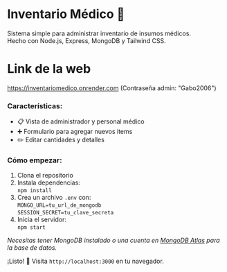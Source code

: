 # Inventario Médico 🏥

Sistema simple para administrar inventario de insumos médicos.  
Hecho con Node.js, Express, MongoDB y Tailwind CSS.

# Link de la web
https://inventariomedico.onrender.com
(Contraseña admin: "Gabo2006")

### Características:
- 📋 Vista de administrador y personal médico
- ➕ Formulario para agregar nuevos items
- ✏️ Editar cantidades y detalles

### Cómo empezar:
1. Clona el repositorio
2. Instala dependencias:  
   `npm install`
3. Crea un archivo `.env` con:  
   `MONGO_URL=tu_url_de_mongodb`  
   `SESSION_SECRET=tu_clave_secreta`
4. Inicia el servidor:  
   `npm start`

*Necesitas tener MongoDB instalado o una cuenta en [MongoDB Atlas](https://www.mongodb.com/cloud/atlas) para la base de datos.*

¡Listo! 🚀 Visita `http://localhost:3000` en tu navegador.
